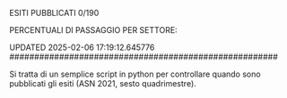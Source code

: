 ESITI PUBBLICATI 0/190 

PERCENTUALI DI PASSAGGIO PER SETTORE:

UPDATED 2025-02-06 17:19:12.645776
###################################################### 

Si tratta di un semplice script in python per controllare quando sono pubblicati gli esiti (ASN 2021, sesto quadrimestre).

